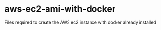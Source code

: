 # aws-ec2-ami-with-docker
Files required to create the AWS ec2 instance with docker already installed
